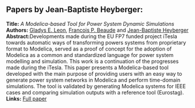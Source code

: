 <h2>Papers by Jean-Baptiste Heyberger:</h2>
<p>
<b>Title:</b> <i> A Modelica-based Tool for Power System Dynamic Simulations </i> <br />
<b>Authors:</b> <a href="../authors/author_155.html">Gladys E. Leon</a>, <a href="../authors/author_22.html">Francois P. Beaude</a> and <a href="../authors/author_110.html">Jean-Baptiste Heyberger</a><br />
<b>Abstract:</b>Developments made during the EU FP7 funded project iTesla towards automatic ways of transforming powers systems from proprietary format to Modelica, served as a proof of concept for the adoption of Modelica as a common and standardized language for power system modelling and simulation. This work is a continuation of the progresses made during the iTesla. This paper presents a Modelica-based tool developed with the main purpose of providing users with an easy way to generate power system networks in Modelica and perform time-domain simulations. The tool is validated by generating Modelica systems for IEEE cases and comparing simulation outputs with a reference tool (Eurostag).<br />
<b>Links:</b> <a href="../submissions/ecp17132235_LeonBeaudeHeyberger.pdf">Full paper</a></p>
